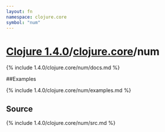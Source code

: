 ```yaml
---
layout: fn
namespace: clojure.core
symbol: "num"
---
```


# [Clojure 1.4.0](../../)/[clojure.core](../)/num

{% include 1.4.0/clojure.core/num/docs.md %}

##Examples

{% include 1.4.0/clojure.core/num/examples.md %}
## Source
{% include 1.4.0/clojure.core/num/src.md %}

